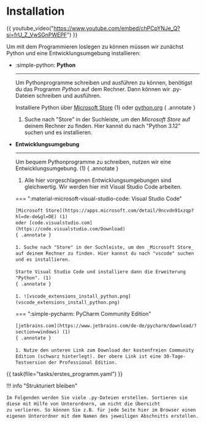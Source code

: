 # Installation

{{ youtube_video("https://www.youtube.com/embed/chPCpYNJe_Q?si=frU_Z_VwSGnPWEPF") }}

Um mit dem Programmieren loslegen zu können müssen wir zunächst Python und eine Entwicklungsumgebung installieren:

<div class="grid cards" markdown>

*   :simple-python: **Python**

    ---
    
    Um Pythonprogramme schreiben und ausführen zu können, benötigst du das Programm _Python_ auf dem Rechner.
    Dann können wir .py-Dateien schreiben und ausführen.

    Installiere Python über
    [Microsoft Store](https://apps.microsoft.com/detail/9ncvdn91xzqp?hl=de-de&gl=DE) (1)
    oder [python.org](https://www.python.org/downloads/)
    { .annotate }
    
    1. Suche nach "Store" in der Suchleiste, um den _Microsoft Store_ auf deinem Rechner zu finden. Hier kannst du nach "Python 3.12" suchen und es installieren.


*   **Entwicklungsumgebung**
 
    ---

    Um bequem Pythonprogramme zu schreiben, nutzen wir eine Entwicklungsumgebung. (1)
    { .annotate }
    
    1. Alle hier vorgeschlagenen Entwicklungsumgebungen sind gleichwertig. Wir werden hier mit Visual Studio Code arbeiten.

    === ":material-microsoft-visual-studio-code: Visual Studio Code"
        
        [Microsoft Store](https://apps.microsoft.com/detail/9ncvdn91xzqp?hl=de-de&gl=DE) (1)
        oder [code.visualstudio.com](https://code.visualstudio.com/Download)
        { .annotate }
    
        1. Suche nach "Store" in der Suchleiste, um den _Microsoft Store_ auf deinem Rechner zu finden. Hier kannst du nach "vscode" suchen und es installieren.

        Starte Visual Studio Code und installiere dann die Erweiterung "Python". (1)
        { .annotate }
    
        1. ![vscode_extensions_install_python.png](vscode_extensions_install_python.png)


    === ":simple-pycharm: PyCharm Community Edition"
        
        [jetbrains.com](https://www.jetbrains.com/de-de/pycharm/download/?section=windows) (1)
        { .annotate }

        1. Nutze den unteren Link zum Download der kostenfreien Community Edition (schwarz hinterlegt). Der obere Link ist eine 30-Tage-Testversion der Professional Edition.
        
</div>


{{ task(file="tasks/erstes_programm.yaml") }}

!!! info "Strukturiert bleiben"

    Im Folgenden werden Sie viele .py-Dateien erstellen. Sortieren sie diese mit Hilfe von Unterordnern, um nicht die Übersicht
    zu verlieren. So können Sie z.B. für jede Seite hier im Browser einen eigenen Unterordner mit dem Namen des jeweiligen Abschnitts erstellen.
